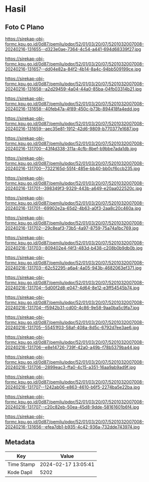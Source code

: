 # Hasil

## Foto C Plano

https://sirekap-obj-formc.kpu.go.id/0d87/pemilu/pdpr/52/01/03/20/07/5201032007008-20240216-131655--d323e0ae-7364-4c54-a441-694d68339f27.jpg

https://sirekap-obj-formc.kpu.go.id/0d87/pemilu/pdpr/52/01/03/20/07/5201032007008-20240216-131657--dd04e82a-84f2-4b14-8a4c-94bb509199ce.jpg

https://sirekap-obj-formc.kpu.go.id/0d87/pemilu/pdpr/52/01/03/20/07/5201032007008-20240216-131658--a2d29459-4a04-44a0-85ba-04fb03314b21.jpg

https://sirekap-obj-formc.kpu.go.id/0d87/pemilu/pdpr/52/01/03/20/07/5201032007008-20240216-131658--40feb47a-4f89-450c-b73b-894418fa4edd.jpg

https://sirekap-obj-formc.kpu.go.id/0d87/pemilu/pdpr/52/01/03/20/07/5201032007008-20240216-131659--aec35e81-1912-42d6-9809-b770377e1687.jpg

https://sirekap-obj-formc.kpu.go.id/0d87/pemilu/pdpr/52/01/03/20/07/5201032007008-20240216-131700--43f4d338-311a-4cfb-8bef-b9bbe7ada1db.jpg

https://sirekap-obj-formc.kpu.go.id/0d87/pemilu/pdpr/52/01/03/20/07/5201032007008-20240216-131700--7322165d-55f4-485e-bb40-bb0cf6ccb235.jpg

https://sirekap-obj-formc.kpu.go.id/0d87/pemilu/pdpr/52/01/03/20/07/5201032007008-20240216-131701--398349f3-9329-443b-a649-e20aa022520c.jpg

https://sirekap-obj-formc.kpu.go.id/0d87/pemilu/pdpr/52/01/03/20/07/5201032007008-20240216-131701--69902e2a-65d2-4b63-a0f3-2aa8c20c460a.jpg

https://sirekap-obj-formc.kpu.go.id/0d87/pemilu/pdpr/52/01/03/20/07/5201032007008-20240216-131702--29c8eaf3-73b5-4a97-8759-75a74a1bc769.jpg

https://sirekap-obj-formc.kpu.go.id/0d87/pemilu/pdpr/52/01/03/20/07/5201032007008-20240216-131703--809402e4-f4f3-483d-b438-c208b0b9db0b.jpg

https://sirekap-obj-formc.kpu.go.id/0d87/pemilu/pdpr/52/01/03/20/07/5201032007008-20240216-131703--62c52295-a6a4-4a05-943b-4682063ef371.jpg

https://sirekap-obj-formc.kpu.go.id/0d87/pemilu/pdpr/52/01/03/20/07/5201032007008-20240216-131704--5d00f2d8-e047-4d64-8e12-e3ff54545b74.jpg

https://sirekap-obj-formc.kpu.go.id/0d87/pemilu/pdpr/52/01/03/20/07/5201032007008-20240216-131704--f5942b31-cd00-4c86-9e58-9aa0ba5c9fa7.jpg

https://sirekap-obj-formc.kpu.go.id/0d87/pemilu/pdpr/52/01/03/20/07/5201032007008-20240216-131705--55451f03-58af-408a-8d5c-6792d7ee3ae6.jpg

https://sirekap-obj-formc.kpu.go.id/0d87/pemilu/pdpr/52/01/03/20/07/5201032007008-20240216-131706--e8e14726-739f-42a0-a49b-f78b5379ba44.jpg

https://sirekap-obj-formc.kpu.go.id/0d87/pemilu/pdpr/52/01/03/20/07/5201032007008-20240216-131706--2899eac3-ffa0-4c15-a351-16aa9ab9ad9f.jpg

https://sirekap-obj-formc.kpu.go.id/0d87/pemilu/pdpr/52/01/03/20/07/5201032007008-20240216-131707--1242ab06-e863-4610-b6f5-2274ba5e22ba.jpg

https://sirekap-obj-formc.kpu.go.id/0d87/pemilu/pdpr/52/01/03/20/07/5201032007008-20240216-131707--c20c82eb-50ea-45d8-9dde-58161601b6f4.jpg

https://sirekap-obj-formc.kpu.go.id/0d87/pemilu/pdpr/52/01/03/20/07/5201032007008-20240216-131656--efea7db1-b935-4c42-936a-732dde743974.jpg


## Metadata

| Key        | Value               |
| ---------- | ------------------- |
| Time Stamp | 2024-02-17 13:05:41 |
| Kode Dapil | 5202                |



